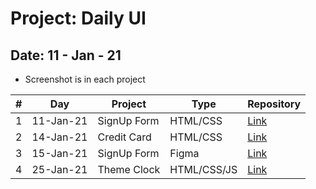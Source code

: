 # Project: Daily UI

## Date: 11 - Jan - 21

- Screenshot is in each project

|  #  | Day       | Project     | Type        | Repository                                                                 |
| :-: | --------- | ----------- | ----------- | -------------------------------------------------------------------------- |
|  1  | 11-Jan-21 | SignUp Form | HTML/CSS    | [Link](https://github.com/tinspham209/daily-ui/tree/master/01-signup-form) |
|  2  | 14-Jan-21 | Credit Card | HTML/CSS    | [Link](https://github.com/tinspham209/daily-ui/tree/master/02-credit-card) |
|  3  | 15-Jan-21 | SignUp Form | Figma       | [Link](https://github.com/tinspham209/daily-ui/tree/master/03-signup-form) |
|  4  | 25-Jan-21 | Theme Clock | HTML/CSS/JS | [Link](https://github.com/tinspham209/daily-ui/tree/master/04-theme-clock) |
